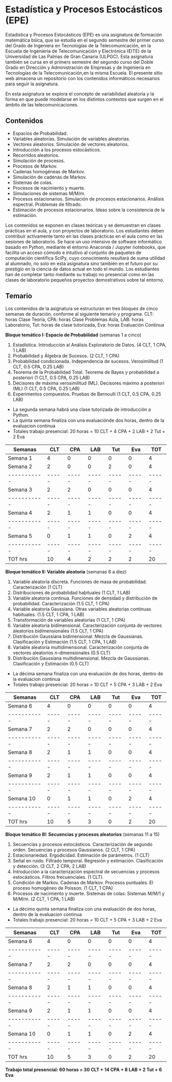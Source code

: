 # Estadística y Procesos Estocásticos (EPE)

Estadística y Procesos Estocásticos (EPE) es una asignatura de formación matemática bśica, que se estudia en el segundo semestre del primer curso del Grado de Ingeniera en Tecnologías de la Telecomunicación, en la Escuela de Ingeniería de Telecomunicación y Electrónica (EITE) de la Universidad de Las Palmas de Gran Canaria (ULPGC). Esta asignatura también se cursa en el primers semestre del segundo curso del Doble Grado en Dirección y Administración de Empresas y de Ingeniería en Tecnologías de la Telecomunicación,en la misma Escuela. El presente sitio web almacena un repositorio con los contenidos informáticos necesarios para seguir la asignatura.

En esta asignatura se explora el concepto de variabilidad aleatoria y la forma en que puede modelarse en los distintos contextos que surgen en el ámbito de las telecomunicaciones. 

## Contenidos

* Espacios de Probabilidad. 
* Variables aleatorias. Simulación de variables aleatorias. 
* Vectores aleatorios. Simulación de vectores aleatorios. 
* Introducción a los procesos estocásticos. 
* Recorridos aleatorios. 
* Simulación de procesos. 
* Procesos de Markov. 
* Cadenas homogéneas de Markov. 
* Simulación de cadenas de Markov. 
* Sistemas de colas. 
* Procesos de nacimiento y muerte. 
* Simulaciones de sistemas M/M/m. 
* Procesos estacionarios. Simulación de procesos estacionarios. Análisis espectral. Problemas de filtrado. 
* Estimación de procesos estacionarios. Ideas sobre la consistencia de la estimación.

Los contenidos se exponen en clases teóricas y se demuestran en clases prácticas en el aula, y con proyectos de laboratorio. Los estudiantes deben contribuir activamente tanto en las clases prácticas en el aula como en las sesiones de laboratorio. Se hace un uso intensivo de software informático basado en Python, mediante el entorno Anaconda / Jupyter notebooks, que facilita un acceso cómodo e intuitivo al conjunto de paquetes de computación científica SciPy, cuyo conocimiento resultará de suma utilidad al alumnado, no solo en esta asignatura sino también en el futuro por su prestigio en la ciencia de datos actual en todo el mundo. Los estudiantes han de completar tanto mediante su trabajo no presencial como en las clases de laboratorio pequeños proyectos demostrativos sobre tal entorno.

## Temario

Los contenidos de la asignatura se estructuran en tres bloques de cinco semanas de duración, conforme al siguiente temario y programa. CLT: horas Clase Teoría, CPA: horas Clase Problemas Aula, LAB: horas Laboratorio, Tut: horas de clase tutorizada, Eva: horas Evaluación Continua

**Bloque temático I: Espacio de Probabilidad** (semanas 1 a cinco)
1. Estadística. Introducción al Análisis Exploratorio de Datos. (4 CLT, 1 CPA, 1 LAB)
2. Probabilidad y Álgebra de Sucesos. (2 CLT, 1 CPA)
3. Probabilidad condicionada. Independencia de sucesos. Verosimilitud (1 CLT, 0.5 CPA, 0.25 LAB) 
4. Teorema de la Probabilidad Total. Teorema de Bayes y probabilidad a posteriori (1 CLT, 0.5 CPA, 0.25 LAB)
5. Decisores de máxima verosimilitud (ML). Decisores máximo a posteriori (ML) (1 CLT, 0.5 CPA, 0.25 LAB)
6. Experimentos compuestos. Pruebas de Bernoulli (1 CLT, 0.5 CPA, 0.25 LAB)

- La segunda semana habrá una clase tutorizada de introducción a Python.
- La quinta semana finaliza con una evaluaciónde dos horas, dentro de la evaluacion continua
- Totales trabajo presencial: 20 horas = 10 CLT + 4 CPA + 2 LAB + 2 Tut + 2 Eva

| Semanas   | CLT | CPA | LAB | Tut | Eva | TOT |
|-----------|-----|-----|-----|-----|-----|-----|
| Semana 1  |  4  |  0  |  0  |  0  |  0  |  4  |
| Semana 2  |  2  |  0  |  0  |  2  |  0  |  4  |
|-----------|-----|-----|-----|-----|-----|-----|
| Semana 3  |  2  |  2  |  0  |  0  |  0  |  4  |
|-----------|-----|-----|-----|-----|-----|-----|
| Semana 4  |  2  |  1  |  1  |  0  |  0  |  4  |
|-----------|-----|-----|-----|-----|-----|-----|
| Semana 5  |  0  |  1  |  1  |  0  |  2  |  4  |
|-----------|-----|-----|-----|-----|-----|-----|
|  TOT hrs  | 10  |  4  |  2  |  2  |  2  | 20  |


**Bloque temático II: Variable aleatoria** (semanas 6 a diez)
1. Variable aleatoria discreta. Funciones de masa de probabilidad. Caracterización (1 CLT)
2. Distribuciones de probabilidad habituales (1 CLT, 1 LAB)
3. Variable aleatoria continua. Funciones de densidad y distribución de probabilidad. Caracterización (1.5 CLT, 1 CPA)
4. Variable aleatoria Gaussiana. Otras variables aleatorias continuas habituales. (1.5 CLT, 1 CPA, 1 LAB)
5. Transformación de variables aleatorias (1 CLT, 1 CPA)
6. Variable aleatoria bidimensional. Caracterización conjunta de vectores aleatorios bidimensionales (1.5 CLT, 1 CPA)
7. Distribución Gaussiana bidimensional. Mezcla de Gaussianas. Clasificación y Estimación (1.5 CLT, 1 CPA, 1 LAB)
8. Variable aleatoria multidimensional. Caracterización conjunta de vectores aleatorios n-dimensionales (0.5 CLT)
9. Distribución Gaussiana multidimensional. Mezcla de Gaussianas. Clasificación y Estimación (0.5 CLT)

- La décima semana finaliza con una evaluación de dos horas, dentro de la evaluacion continua
- Totales trabajo presencial: 20 horas = 10 CLT + 5 CPA + 3 LAB + 2 Eva

| Semanas   | CLT | CPA | LAB | Tut | Eva | TOT |
|-----------|-----|-----|-----|-----|-----|-----|
| Semana 6  |  4  |  0  |  0  |  0  |  0  |  4  |
|-----------|-----|-----|-----|-----|-----|-----|
| Semana 7  |  2  |  2  |  0  |  0  |  0  |  4  |
|-----------|-----|-----|-----|-----|-----|-----|
| Semana 8  |  2  |  1  |  1  |  0  |  0  |  4  |
|-----------|-----|-----|-----|-----|-----|-----|
| Semana 9  |  2  |  1  |  1  |  0  |  0  |  4  |
|-----------|-----|-----|-----|-----|-----|-----|
| Semana 10 |  0  |  1  |  1  |  0  |  2  |  4  |
|-----------|-----|-----|-----|-----|-----|-----|
|  TOT hrs  | 10  |  5  |  3  |  0  |  2  | 20  |


**Bloque temático III: Secuencias y procesos aleatorios** (semanas 11 a 15)
1. Secuencias y procesos estocásticos. Caracterización de segundo orden. Secuencias y procesos Gaussianos. (2 CLT, 1 CPA)
2. Estacionariedad. Ergodicidad. Estimación de parámetros. (1 CLT)
3. Señal en ruido. Filtrado temporal. Regresión y estimación. Clasificación y detección. (3 CLT, 2 CPA, 2 LAB)
4. Introducción a la caracterización espectral de secuencias y procesos estocásticos. Filtros frecuenciales. (1 CLT).
5. Condición de Markov. Cadenas de Markov. Procesos puntuales. El proceso homogéneo de Poisson. (1 CLT, 1 CPA)
6. Procesos de nacimiento y muerte. Sistemas de colas: Sistemas M/M/1 y M/M/m. (2 CLT, 1 CPA, 1 LAB)

- La décimo quinta semana finaliza con una evaluación de dos horas, dentro de la evaluacion continua
- Totales trabajo presencial: 20 horas = 10 CLT + 5 CPA + 3 LAB + 2 Eva

| Semanas   | CLT | CPA | LAB | Tut | Eva | TOT |
|-----------|-----|-----|-----|-----|-----|-----|
| Semana 6  |  4  |  0  |  0  |  0  |  0  |  4  |
|-----------|-----|-----|-----|-----|-----|-----|
| Semana 7  |  2  |  2  |  0  |  0  |  0  |  4  |
|-----------|-----|-----|-----|-----|-----|-----|
| Semana 8  |  2  |  1  |  1  |  0  |  0  |  4  |
|-----------|-----|-----|-----|-----|-----|-----|
| Semana 9  |  2  |  1  |  1  |  0  |  0  |  4  |
|-----------|-----|-----|-----|-----|-----|-----|
| Semana 10 |  0  |  1  |  1  |  0  |  2  |  4  |
|-----------|-----|-----|-----|-----|-----|-----|
|  TOT hrs  | 10  |  5  |  3  |  0  |  2  | 20  |


**Trabajo total presencial: 60 horas = 30 CLT + 14 CPA + 8 LAB + 2 Tut + 6 Eva**
